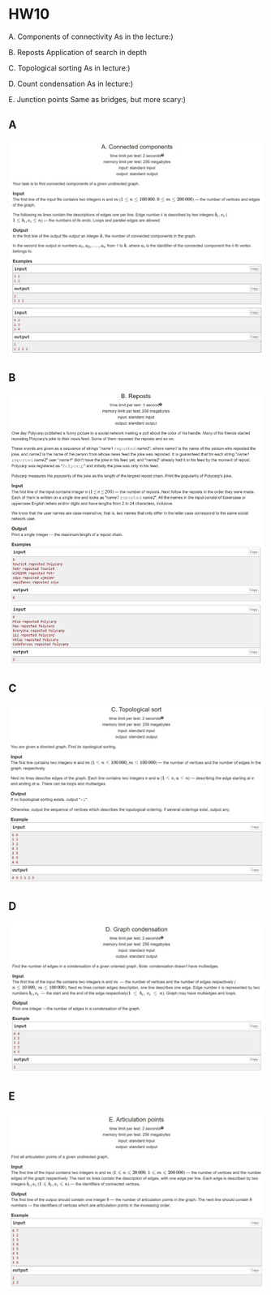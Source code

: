 # HW10

A. Components of connectivity As in the lecture:)

B. Reposts Application of search in depth

C. Topological sorting As in lecture:)

D. Count condensation As in lecture:)

E. Junction points Same as bridges, but more scary:)

## A

![A](Problems_screenshots/A.jpg)

## B

![B](Problems_screenshots/B.jpg)

## C

![C](Problems_screenshots/C.jpg)

## D

![D](Problems_screenshots/D.jpg)

## E

![E](Problems_screenshots/E.jpg)
